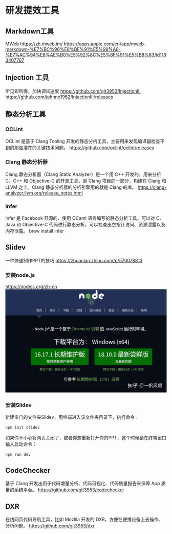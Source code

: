 # 研发提效工具
## Markdown工具
MWeb
https://zh.mweb.im/
https://apps.apple.com/cn/app/mweb-markdown-%E7%BC%96%E8%BE%91%E5%99%A8-%E7%AC%94%E8%AE%B0%E5%92%8C%E5%8F%91%E5%B8%83/id1183407767
## Injection 工具
所见即所得，加快调试速度
https://github.com/glt3953/InjectionIII
https://github.com/johnno1962/InjectionIII/releases
## 静态分析工具
### OCLint
OCLint 是基于 Clang Tooling 开发的静态分析工具，主要用来发现编译器检查不到的那些潜在的关键技术问题。
https://github.com/oclint/oclint/releases
### Clang 静态分析器
Clang 静态分析器（Clang Static Analyzer）是一个用 C++ 开发的，用来分析 C、C++ 和 Objective-C 的开源工具，是 Clang 项目的一部分，构建在 Clang 和 LLVM 之上。Clang 静态分析器的分析引擎用的就是 Clang 的库。
https://clang-analyzer.llvm.org/release_notes.html
### Infer
Infer 是 Facebook 开源的、使用 OCaml 语言编写的静态分析工具，可以对 C、Java 和 Objective-C 代码进行静态分析，可以检查出空指针访问、资源泄露以及内存泄露。
brew install infer
## Slidev 
一种快速制作PPT的技巧
https://zhuanlan.zhihu.com/p/570078813
### 安装node.js
https://nodejs.org/zh-cn
![](assets/16796304937151.jpg)
### 安装Slidev
新建专门的文件夹Slidev，用终端进入该文件夹目录下，执行命令：
```
npm init slidev
```
如果你不小心将网页关闭了，或者你想重新打开你的PPT，这个时候请在终端窗口输入启动命令：
```
npm run dev
```
## CodeChecker
基于 Clang 开发出用于代码增量分析、代码可视化、代码质量报告来保障 App 质量的系统平台。
https://github.com/glt3953/codechecker
## DXR
在线网页代码导航工具，比如 Mozilla 开发的 DXR，方便在便携设备上去操作、分析问题。
https://github.com/glt3953/dxr